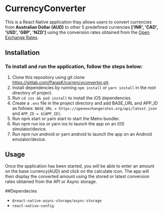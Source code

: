 # CurrencyConverter

This is a React Native application thay allows users to convert currencies from **Australian Dollar (AUD)** to other 5 predefined currencies **['INR', 'CAD', 'USD', 'GBP', 'NZD']** using the conversion rates obtained from the [Open Exchange Rates](https://docs.openexchangerates.org/).

## Installation

### To install and run the application, follow the steps below:

1. Clone this repository using git clone https://gitlab.com/ParasK/currencyconvertor.git.
2. Install dependencies by running `npm install` or `yarn install` in the root directory of project.
3. Run `cd ios && pod install` to install the iOS dependencies
4. Create a `.env` file in the project directory and add BASE_URL and APP_ID as follows: `BASE_URL = https://openexchangerates.org/api/latest.json` and `APP_ID = ${APP_ID}`.
5. Run npm start or yarn start to start the Metro bundler.
6. Run npm run ios or yarn ios to launch the app on an iOS simulator/device.
7. Run npm run android or yarn android to launch the app on an Android emulator/device.

## Usage

Once the application has been started, you will be able to enter an amount on the base currency(AUD) and click on the calculate icon. The app will then display the converted amount using the stored or latest conversion rates obtained from the API or Async storage.

##Dependecies

- `@react-native-async-storage/async-storage`
- `react-native-config`
